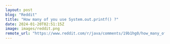 ```yaml
---
layout: post
blog: "Reddit"
title: "How many of you use System.out.printf() ?"
date: 2024-01-20T02:51:15Z
image: images/reddit.png
remote_url: "https://www.reddit.com/r/java/comments/19b1hg0/how_many_of_you_use_systemoutprintf/"
---
```

